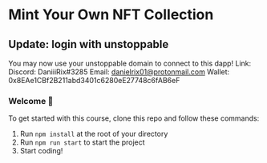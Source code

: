 # Mint Your Own NFT Collection

## Update: login with unstoppable

You may now use your unstoppable domain to connect to this dapp!
Link:
Discord: DaniiiRix#3285
Email: danielrix01@protonmail.com
Wallet: 0x8EAe1CBf2B211abd3401c6280eE27748c6fAB6eF

### **Welcome 👋**

To get started with this course, clone this repo and follow these commands:

1. Run `npm install` at the root of your directory
2. Run `npm run start` to start the project
3. Start coding!

